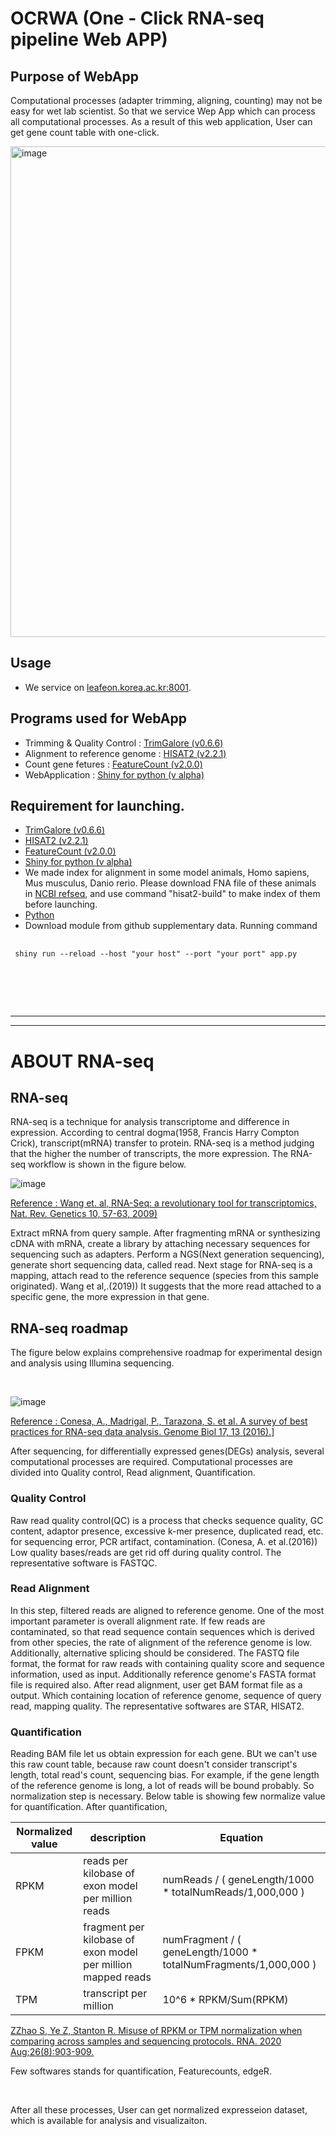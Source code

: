 # OCRWA (One - Click RNA-seq pipeline Web APP)
## Purpose of WebApp
Computational processes (adapter trimming, aligning, counting) may not be easy for wet lab scientist. So that we service Wep App which can process all computational processes. As a result of this web application, User can get gene count table with one-click.

<img width="785" alt="image" src="https://user-images.githubusercontent.com/97942772/208585551-f58d4257-5af4-44bd-93fd-e07d6294022c.png">

## Usage
+ We service on [leafeon.korea.ac.kr:8001](http://leafeon.korea.ac.kr:8001/). 

## Programs used for WebApp
 + Trimming & Quality Control : [TrimGalore (v0.6.6)](https://github.com/FelixKrueger/TrimGalore)
 + Alignment to reference genome : [HISAT2 (v2.2.1)](http://daehwankimlab.github.io/hisat2/)
 + Count gene fetures : [FeatureCount (v2.0.0)](https://rnnh.github.io/bioinfo-notebook/docs/featureCounts.html)
 + WebApplication : [Shiny for python (v alpha)](https://shiny.rstudio.com/py/)

## Requirement for launching.
 + [TrimGalore (v0.6.6)](https://github.com/FelixKrueger/TrimGalore)
 + [HISAT2 (v2.2.1)](http://daehwankimlab.github.io/hisat2/)
 + [FeatureCount (v2.0.0)](https://rnnh.github.io/bioinfo-notebook/docs/featureCounts.html)
 + [Shiny for python (v alpha)](https://shiny.rstudio.com/py/)
 + We made index for alignment in some model animals, Homo sapiens, Mus musculus, Danio rerio. Please download FNA file of these animals in [NCBI refseq](https://www.ncbi.nlm.nih.gov/refseq/), and use command "hisat2-build" to make index of them before launching.
 + [Python](https://www.python.org/)
 + Download module from github supplementary data. Running command
 
 <pre>
 <code>
 shiny run --reload --host "your host" --port "your port" app.py
 </code>
 </pre>

<br>
</br>

------------------------------------------------
------------------------------------------------
# ABOUT RNA-seq
## RNA-seq 
RNA-seq is a technique for analysis transcriptome and difference in expression. According to central dogma(1958, Francis Harry Compton Crick), transcript(mRNA) transfer to protein. RNA-seq is a method judging that the higher the number of transcripts, the more expression.
The RNA-seq workflow is shown in the figure below.  

![image](https://user-images.githubusercontent.com/97942772/206076146-42bd9580-c9e9-4512-ba3e-a34089f32777.png)

[Reference : Wang et. al, RNA-Seq: a revolutionary tool for transcriptomics, Nat. Rev. Genetics 10, 57-63, 2009)](https://www.nature.com/articles/nrg2484)
 
 Extract mRNA from query sample. After fragmenting mRNA or synthesizing cDNA with mRNA, create a library by attaching necessary sequences for sequencing such as adapters. Perform a NGS(Next generation sequencing), generate short sequencing data, called read.
 Next stage for RNA-seq is a mapping, attach read to the reference sequence (species from this sample originated). Wang et al,.(2019)) It suggests that the more read attached to a specific gene, the more expression in that gene. 
 
## RNA-seq roadmap
The figure below explains comprehensive roadmap for experimental design and analysis using Illumina sequencing.

<br/>

![image](https://user-images.githubusercontent.com/97942772/206102252-0cc8748a-8050-4d07-ae91-a6a5724faeda.png)  


[Reference : Conesa, A., Madrigal, P., Tarazona, S. et al. A survey of best practices for RNA-seq data analysis. Genome Biol 17, 13 (2016).](https://genomebiology.biomedcentral.com/articles/10.1186/s13059-016-0881-8)]

After sequencing, for differentially expressed genes(DEGs) analysis, several computational processes are required. 
Computational processes are divided into Quality control, Read alignment, Quantification.
### Quality Control
Raw read quality control(QC) is a process that checks sequence quality, GC content, adaptor presence, excessive k-mer presence, duplicated read, etc. for sequencing error, PCR artifact, contamination. (Conesa, A. et al.(2016))
Low quality bases/reads are get rid off during quality control. The representative software is FASTQC.
### Read Alignment 
In this step, filtered reads are aligned to reference genome. One of the most important parameter is overall alignment rate. If few reads are contaminated, so that read sequence contain sequences which is derived from other species, the rate of alignment of the reference genome is low. Additionally, alternative splicing should be considered.
The FASTQ file format, the format for raw reads with containing quality score and sequence information, used as input. Additionally reference genome's FASTA format file is required also. After read alignment, user get BAM format file as a output. Which containing location of reference genome, sequence of query read, mapping quality. The representative softwares are STAR, HISAT2.
### Quantification
Reading BAM file let us obtain expression for each gene. BUt we can't use this raw count table, because raw count doesn't consider transcript's length, total read's count, sequencing bias. For example, if the gene length of the reference genome is long, a lot of reads will be bound probably. So normalization step is necessary. Below table is showing few normalize value for quantification. After quantification, 

|Normalized value|description|Equation|
|-|-|-|
|RPKM|reads per kilobase of exon model per million reads|numReads / ( geneLength/1000 * totalNumReads/1,000,000 )|
|FPKM|fragment per kilobase of exon model per million mapped reads|numFragment / ( geneLength/1000 * totalNumFragments/1,000,000 )|
|TPM|transcript per million|10^6 * RPKM/Sum(RPKM)|

[ZZhao S, Ye Z, Stanton R. Misuse of RPKM or TPM normalization when comparing across samples and sequencing protocols. RNA. 2020 Aug;26(8):903-909.](https://www.ncbi.nlm.nih.gov/pmc/articles/PMC7373998/)

Few softwares stands for quantification, Featurecounts, edgeR.

<br/>

After all these processes, User can get normalized expresseion dataset, which is available for analysis and visualizaiton.

<br/>


